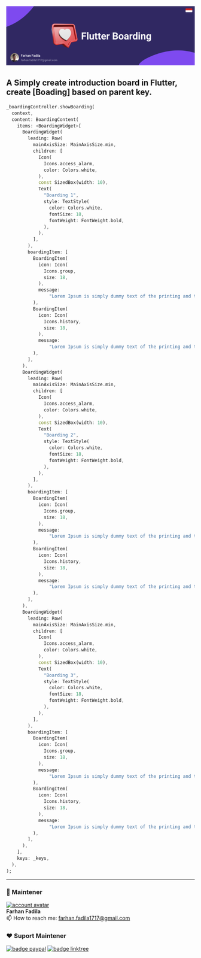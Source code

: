 ## [![cover][]][cover] <br>
A Simply create introduction board in Flutter, create [Boading] based on parent key.
---
```dart
_boardingController.showBoarding(
  context,
  content: BoardingContent(
    items: <BoardingWidget>[
      BoardingWidget(
        leading: Row(
          mainAxisSize: MainAxisSize.min,
          children: [
            Icon(
              Icons.access_alarm,
              color: Colors.white,
            ),
            const SizedBox(width: 10),
            Text(
              "Boarding 1",
              style: TextStyle(
                color: Colors.white,
                fontSize: 18,
                fontWeight: FontWeight.bold,
              ),
            ),
          ],
        ),
        boardingItem: [
          BoardingItem(
            icon: Icon(
              Icons.group,
              size: 18,
            ),
            message:
                "Lorem Ipsum is simply dummy text of the printing and typesetting industry.",
          ),
          BoardingItem(
            icon: Icon(
              Icons.history,
              size: 18,
            ),
            message:
                "Lorem Ipsum is simply dummy text of the printing and typesetting industry.",
          ),
        ],
      ),
      BoardingWidget(
        leading: Row(
          mainAxisSize: MainAxisSize.min,
          children: [
            Icon(
              Icons.access_alarm,
              color: Colors.white,
            ),
            const SizedBox(width: 10),
            Text(
              "Boarding 2",
              style: TextStyle(
                color: Colors.white,
                fontSize: 18,
                fontWeight: FontWeight.bold,
              ),
            ),
          ],
        ),
        boardingItem: [
          BoardingItem(
            icon: Icon(
              Icons.group,
              size: 18,
            ),
            message:
                "Lorem Ipsum is simply dummy text of the printing and typesetting industry.",
          ),
          BoardingItem(
            icon: Icon(
              Icons.history,
              size: 18,
            ),
            message:
                "Lorem Ipsum is simply dummy text of the printing and typesetting industry.",
          ),
        ],
      ),
      BoardingWidget(
        leading: Row(
          mainAxisSize: MainAxisSize.min,
          children: [
            Icon(
              Icons.access_alarm,
              color: Colors.white,
            ),
            const SizedBox(width: 10),
            Text(
              "Boarding 3",
              style: TextStyle(
                color: Colors.white,
                fontSize: 18,
                fontWeight: FontWeight.bold,
              ),
            ),
          ],
        ),
        boardingItem: [
          BoardingItem(
            icon: Icon(
              Icons.group,
              size: 18,
            ),
            message:
                "Lorem Ipsum is simply dummy text of the printing and typesetting industry.",
          ),
          BoardingItem(
            icon: Icon(
              Icons.history,
              size: 18,
            ),
            message:
                "Lorem Ipsum is simply dummy text of the printing and typesetting industry.",
          ),
        ],
      ),
    ],
    keys: _keys,
  ),
);
```
---
### 🚧 Maintener
[![account avatar][]][github account] <br>
**Farhan Fadila** <br>
📫 How to reach me: farhan.fadila1717@gmail.com

### ❤️ Suport Maintener
[![badge paypal][]][paypal account] [![badge linktree][]][linktree account]

[cover]: https://github.com/farhanfadila1717/flutter_package/blob/master/display/flutter_boarding/flutter%20boarding.png
[account avatar]: https://avatars.githubusercontent.com/u/43161050?s=80
[github account]: https://github.com/farhanfadila1717
[badge linktree]: https://img.shields.io/badge/Donate-farhanfadila-orange
[linktree account]: https://linktr.ee/farhanfadila
[badge paypal]: https://img.shields.io/badge/Donate-PayPal-00457C?logo=paypal
[paypal account]: https://www.paypal.me/farhanfadila1717